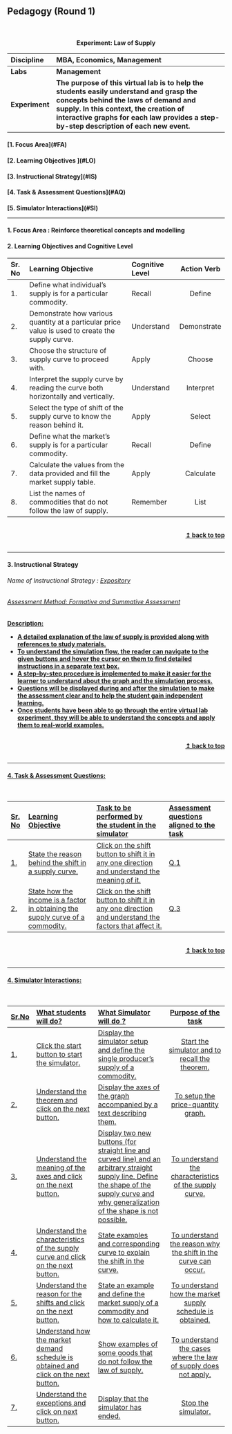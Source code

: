 ## Pedagogy (Round 1)
<p align="center">
<br>
<br>
<b> Experiment: Law of Supply  <a name="top"></a> <br>
</p>

<b>Discipline | <b>MBA, Economics, Management
:--|:--|
<b> Labs | <b> Management
<b> Experiment|     <b> The purpose of this virtual lab is to help the students easily understand and grasp the concepts behind the laws of demand and supply. In this context, the creation of interactive graphs for each law provides a step-by-step description of each new event.


<h4> [1. Focus Area](#FA)
<h4> [2. Learning Objectives ](#LO)
<h4> [3. Instructional Strategy](#IS)
<h4> [4. Task & Assessment Questions](#AQ)
<h4> [5. Simulator Interactions](#SI)
<hr>

<a name="FA"></a>
#### 1. Focus Area : Reinforce theoretical concepts and modelling


#### 2. Learning Objectives and Cognitive Level


Sr. No |	Learning Objective	| Cognitive Level | Action Verb
:--|:--|:--|:-:
1.| Define what individual’s supply is for a particular commodity. <br> | Recall | Define
2.| Demonstrate how various quantity at a particular price value is used to create the supply curve.<br> | Understand | Demonstrate
3.| Choose the structure of supply curve to proceed with. <br> | Apply | Choose
4.| Interpret the supply curve by reading the curve both horizontally and vertically. <br> | Understand | Interpret
5.| Select the type of shift of the supply curve to know the reason behind it. <br> | Apply | Select
6.| Define what the market’s supply is for a particular commodity. <br> | Recall | Define
7.| Calculate the values from the data provided and fill the market supply table. <br> | Apply | Calculate
8.| List the names of commodities that do not follow the law of supply.<br> | Remember | List



<br/>
<div align="right">
    <b><a href="#top">↥ back to top</a></b>
</div>
<br/>
<hr>

<a name="IS"></a>
#### 3. Instructional Strategy
###### Name of Instructional Strategy  :    <u> Expository
###### Assessment Method: Formative and Summative Assessment

<u> <b>Description:</b></u> 
<br>
-   A detailed explanation of the law of supply is provided along with references to study materials.  
-   To understand the simulation flow, the reader can navigate to the given buttons and hover the cursor on them to find detailed instructions in a separate text box.
-   A step-by-step procedure is implemented to make it easier for the learner to understand about the graph and the simulation process.
-   Questions will be displayed during and after the simulation to make the assessment clear and to help the student gain independent learning. 
-   Once students have been able to go through the entire virtual lab experiment, they will be able to understand the concepts and apply them to real-world examples. 

 

<br/>
<div align="right">
    <b><a href="#top">↥ back to top</a></b>
</div>
<br/>
<hr>

<a name="AQ"></a>
#### 4. Task & Assessment Questions:

<br>

Sr. No |	Learning Objective	| Task to be performed by <br> the student  in the simulator | Assessment questions aligned to the task
:--|:--|:--|:--
1.| State the reason behind the shift in a supply curve. |	Click on the shift button to shift it in any one direction and understand the meaning of it.| Q.1<br> 
2.| State how the income is a factor in obtaining the supply curve of a commodity. |Click on the shift button to shift it in any one direction and understand the factors that affect it. | Q.3<br>


<br/>
<div align="right">
    <b><a href="#top">↥ back to top</a></b>
</div>
<br/>
<hr>

<a name="SI"></a>

#### 4. Simulator Interactions:
<br>

Sr.No | What students will do? | What Simulator will do ? | Purpose of the task
:--|:--|:--|:--:
1.| Click the start button to start the simulator. | Display the simulator setup and define the single producer’s supply of a commodity. | Start the simulator and to recall the theorem.
2.| Understand the theorem and click on the next button. | Display the axes of the graph accompanied by a text describing them. | To setup the price-quantity graph.
3.| Understand the meaning of the axes and click on the next button. |	Display two new buttons (for straight line and curved line) and an arbitrary straight supply line. Define the shape of the supply curve and why generalization of the shape is not possible. | To understand the characteristics of the supply curve. 
4.| Understand the characteristics of the supply curve and click on the next button. | State examples and corresponding curve to explain the shift in the curve. | To understand the reason why the shift in the curve can occur.
5.| Understand the reason for the shifts and click on the next button. |State an example and define the market supply of a commodity and how to calculate it. | To understand how the market supply schedule is obtained.
6.| Understand how the market demand schedule is obtained and click on the next button. | Show examples of some goods that do not follow the law of supply. | To understand the cases where the law of supply does not apply.
7.| Understand the exceptions and click on next button. | Display that the simulator has ended. | Stop the simulator.
